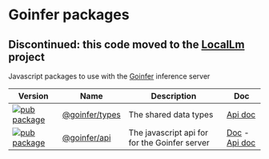 # Goinfer packages

## Discontinued: this code moved to the [LocalLm](https://github.com/synw/locallm) project

Javascript packages to use with the [Goinfer](https://github.com/synw/goinfer) inference server

| Version | Name | Description | Doc
| --- | --- | --- | --- |
| [![pub package](https://img.shields.io/npm/v/@goinfer/types)](https://www.npmjs.com/package/@goinfer/types) | [@goinfer/types](packages/types) | The shared data types | [Api doc](https://synw.github.io/goinfer-js/types/index.html)
| [![pub package](https://img.shields.io/npm/v/@goinfer/api)](https://www.npmjs.com/package/@goinfer/api) | [@goinfer/api](packages/api) | The javascript api for for the Goinfer server |  [Doc](https://synw.github.io/goinfer/clients/javascript_api) - [Api doc](https://synw.github.io/goinfer-js/api/index.html)